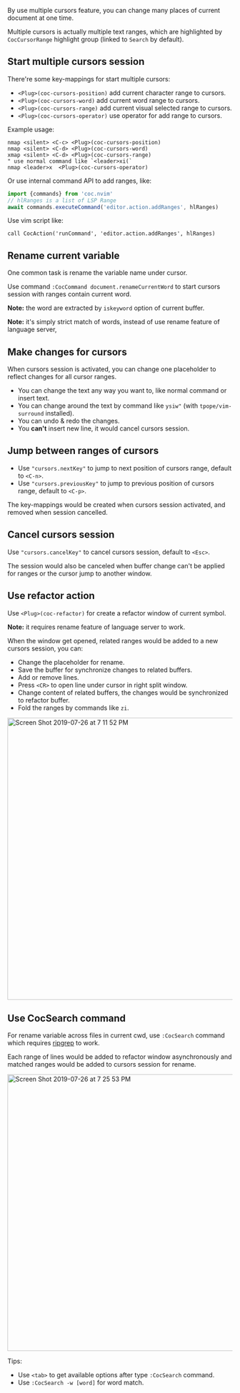 By use multiple cursors feature, you can change many places of current document at one time.

Multiple cursors is actually multiple text ranges, which are highlighted by `CocCursorRange` highlight group (linked to `Search` by default).

## Start multiple cursors session

There're some key-mappings for start multiple cursors:

* `<Plug>(coc-cursors-position)` add current character range to cursors.
* `<Plug>(coc-cursors-word)` add current word range to cursors.
* `<Plug>(coc-cursors-range)` add current visual selected range to cursors.
* `<Plug>(coc-cursors-operator)` use operator for add range to cursors.

Example usage:

``` viml
nmap <silent> <C-c> <Plug>(coc-cursors-position)
nmap <silent> <C-d> <Plug>(coc-cursors-word)
xmap <silent> <C-d> <Plug>(coc-cursors-range)
" use normal command like `<leader>xi(`
nmap <leader>x  <Plug>(coc-cursors-operator)
```

Or use internal command API to add ranges, like:
``` typescript
import {commands} from 'coc.nvim'
// hlRanges is a list of LSP Range
await commands.executeCommand('editor.action.addRanges', hlRanges)
```
Use vim script like:
``` viml
call CocAction('runCommand', 'editor.action.addRanges', hlRanges)
```

## Rename current variable

One common task is rename the variable name under cursor.

Use command `:CocCommand document.renameCurrentWord` to start cursors session with ranges contain current word.

**Note:** the word are extracted by `iskeyword` option of current buffer.

**Note:** it's simply strict match of words, instead of use rename feature of language server,

## Make changes for cursors

When cursors session is activated, you can change one placeholder to reflect changes for all cursor ranges.

* You can change the text any way you want to, like normal command or insert text.
* You can change around the text by command like `ysiw"` (with `tpope/vim-surround` installed).
* You can undo & redo the changes.
* You **can't** insert new line, it would cancel cursors session.

## Jump between ranges of cursors

* Use `"cursors.nextKey"` to jump to next position of cursors range, default to `<C-n>`.
* Use `"cursors.previousKey"` to jump to previous position of cursors range, default to `<C-p>`.

The key-mappings would be created when cursors session activated, and removed when session cancelled.

## Cancel cursors session

Use `"cursors.cancelKey"` to cancel cursors session, default to `<Esc>`.

The session would also be canceled when buffer change can't be applied for ranges or the cursor jump to another window.

## Use refactor action

Use `<Plug>(coc-refactor)` for create a refactor window of current symbol.

**Note:** it requires rename feature of language server to work.

When the window get opened, related ranges would be added to a new cursors session, you can:

* Change the placeholder for rename.
* Save the buffer for synchronize changes to related buffers.
* Add or remove lines.
* Press `<CR>` to open line under cursor in right split window.
* Change content of related buffers, the changes would be synchronized to refactor buffer.
* Fold the ranges by commands like `zi`.

<img width="632" alt="Screen Shot 2019-07-26 at 7 11 52 PM" src="https://user-images.githubusercontent.com/251450/61948104-8b385680-afd9-11e9-9858-cc980985ce3c.png">

## Use CocSearch command

For rename variable across files in current cwd, use `:CocSearch` command which requires [ripgrep](https://github.com/BurntSushi/ripgrep) to work.

Each range of lines would be added to refactor window asynchronously and matched ranges would be added to cursors session for rename.

<img width="620" alt="Screen Shot 2019-07-26 at 7 25 53 PM" src="https://user-images.githubusercontent.com/251450/61948853-8aa0bf80-afdb-11e9-8e81-107eaed53c4b.png">

Tips:

* Use `<tab>` to get available options after type `:CocSearch` command.
* Use `:CocSearch -w [word]` for word match.